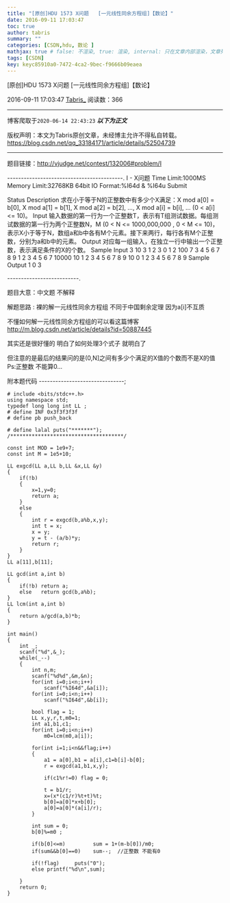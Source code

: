 ```yaml
---
title: "[原创]HDU 1573 X问题   [一元线性同余方程组]【数论】"
date: 2016-09-11 17:03:47
toc: true
author: tabris
summary: ""
categories: [CSDN,hdu, 数论 ]
mathjax: true # false: 不渲染, true: 渲染, internal: 只在文章内部渲染，文章列表中不渲染
tags: [CSDN]
key: keyc85910a0-7472-4ca2-9bec-f9666b09eaea
---
```


[原创]HDU 1573 X问题   [一元线性同余方程组]【数论】

2016-09-11 17:03:47  [Tabris_](https://me.csdn.net/qq_33184171) 阅读数：366

---

博客爬取于`2020-06-14 22:43:23`
***以下为正文***

版权声明：本文为Tabris原创文章，未经博主允许不得私自转载。
https://blog.csdn.net/qq_33184171/article/details/52504739

<!-- more -->

---

题目链接：http://vjudge.net/contest/132006#problem/I

------------------------------------------.
I - X问题
Time Limit:1000MS     Memory Limit:32768KB     64bit IO Format:%I64d & %I64u
Submit
 
Status
Description
求在小于等于N的正整数中有多少个X满足：X mod a[0] = b[0], X mod a[1] = b[1], X mod a[2] = b[2], …, X mod a[i] = b[i], … (0 < a[i] <= 10)。
Input
输入数据的第一行为一个正整数T，表示有T组测试数据。每组测试数据的第一行为两个正整数N，M (0 < N <= 1000,000,000 , 0 < M <= 10)，表示X小于等于N，数组a和b中各有M个元素。接下来两行，每行各有M个正整数，分别为a和b中的元素。
Output
对应每一组输入，在独立一行中输出一个正整数，表示满足条件的X的个数。
Sample Input
3
10 3
1 2 3
0 1 2
100 7
3 4 5 6 7 8 9
1 2 3 4 5 6 7
10000 10
1 2 3 4 5 6 7 8 9 10
0 1 2 3 4 5 6 7 8 9
Sample Output
1
0
3

--------------------------.

题目大意：中文题 不解释

解题思路 : 
裸的解一元线性同余方程组
不同于中国剩余定理  因为a[i]不互质

不懂如何解一元线性同余方程组的可以看这篇博客 http://m.blog.csdn.net/article/details?id=50887445

其实还是很好懂的  明白了如何处理3个式子 就明白了

但注意的是最后的结果问的是(0,N]之间有多少个满足的X值的个数而不是X的值 Ps:正整数 不能算0...

附本题代码
-------------------------------;
```
# include <bits/stdc++.h>
using namespace std;
typedef long long int LL ;
# define INF 0x3f3f3f3f
# define pb push_back

# define lalal puts("*******");
/*************************************/

const int MOD = 1e9+7;
const int M = 1e5+10;

LL exgcd(LL a,LL b,LL &x,LL &y)
{
    if(!b)
    {
        x=1,y=0;
        return a;
    }
    else
    {
        int r = exgcd(b,a%b,x,y);
        int t = x;
        x = y;
        y = t - (a/b)*y;
        return r;
    }
}
LL a[11],b[11];

LL gcd(int a,int b)
{
    if(!b) return a;
    else   return gcd(b,a%b);
}
LL lcm(int a,int b)
{
    return a/gcd(a,b)*b;
}

int main()
{
    int _;
    scanf("%d",&_);
    while(_--)
    {
        int n,m;
        scanf("%d%d",&m,&n);
        for(int i=0;i<n;i++)
            scanf("%I64d",&a[i]);
        for(int i=0;i<n;i++)
            scanf("%I64d",&b[i]);

        bool flag = 1;
        LL x,y,r,t,m0=1;
        int a1,b1,c1;
        for(int i=0;i<n;i++)
            m0=lcm(m0,a[i]);
        
        for(int i=1;i<n&&flag;i++)
        {
            a1 = a[0],b1 = a[i],c1=b[i]-b[0];
            r = exgcd(a1,b1,x,y);

            if(c1%r!=0) flag = 0;

            t = b1/r;
            x=(x*(c1/r)%t+t)%t;
            b[0]=a[0]*x+b[0];
            a[0]=a[0]*(a[i]/r);
        }
        
        int sum = 0;
        b[0]%=m0 ;

        if(b[0]<=m)         sum = 1+(m-b[0])/m0;
        if(sum&&b[0]==0)    sum--;  //正整数 不能有0

        if(!flag)     puts("0");
        else printf("%d\n",sum);

    }
    return 0;
}



```

